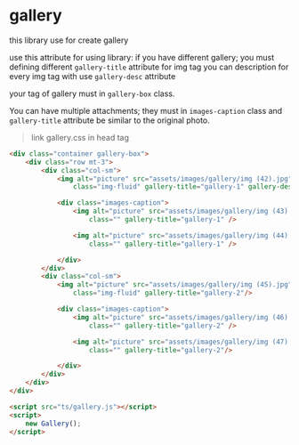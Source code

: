 # gallery
this library use for create gallery 

use this attribute for using library:
if you have different gallery; you must defining different `gallery-title` attribute for img tag
you can description for every img tag with use `gallery-desc` attribute

your tag of gallery must in `gallery-box` class.

You can have multiple attachments; they must in `images-caption` class and `gallery-title` attribute be similar to the original photo.

> link gallery.css in head tag 

```html
<div class="container gallery-box">
    <div class="row mt-3">
        <div class="col-sm">
            <img alt="picture" src="assets/images/gallery/img (42).jpg"
                class="img-fluid" gallery-title="gallery-1" gallery-desc="desc"/>

            <div class="images-caption">
                <img alt="picture" src="assets/images/gallery/img (43).jpg"
                    class="" gallery-title="gallery-1" />

                <img alt="picture" src="assets/images/gallery/img (44).jpg"
                    class="" gallery-title="gallery-1" />

            </div>
        </div>
        <div class="col-sm">
            <img alt="picture" src="assets/images/gallery/img (45).jpg"
                class="img-fluid" gallery-title="gallery-2"/>

            <div class="images-caption">
                <img alt="picture" src="assets/images/gallery/img (46).jpg"
                    class="" gallery-title="gallery-2" />

                <img alt="picture" src="assets/images/gallery/img (47).jpg"
                    class="" gallery-title="gallery-2"/>

            </div>
        </div>
    </div>
</div>

<script src="ts/gallery.js"></script>
<script>
    new Gallery();
</script>

```
